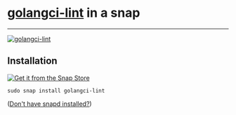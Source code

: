 # [golangci-lint](https://github.com/golangci/golangci-lint) in a snap #

-------------------------------------------------------------------------------

[![golangci-lint](https://snapcraft.io/golangci-lint/badge.svg)](https://snapcraft.io/golangci-lint)

## Installation ##

[![Get it from the Snap Store](https://snapcraft.io/static/images/badges/en/snap-store-black.svg)](https://snapcraft.io/golangci-lint)

``` shell
sudo snap install golangci-lint
```

([Don't have snapd installed?](https://snapcraft.io/docs/core/install))
